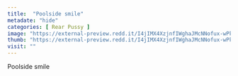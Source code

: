 ```yaml
---
title:  "Poolside smile"
metadate: "hide"
categories: [ Rear Pussy ]
image: "https://external-preview.redd.it/I4jIMX4XzjnfIWghaJMcNNofux-wPkiMM3Zs2-LP7rw.png?auto=webp&s=0308b4c9f77b0d1c5838e436459268ac02ba4146"
thumb: "https://external-preview.redd.it/I4jIMX4XzjnfIWghaJMcNNofux-wPkiMM3Zs2-LP7rw.png?width=640&crop=smart&auto=webp&s=d58b99a1498982147adc5bcf08c4ae2e9a2ff123"
visit: ""
---
```

Poolside smile
